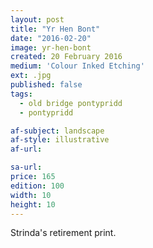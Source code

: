 ```yaml
---
layout: post
title: "Yr Hen Bont"
date: "2016-02-20"
image: yr-hen-bont
created: 20 February 2016
medium: 'Colour Inked Etching'
ext: .jpg
published: false
tags:
  - old bridge pontypridd
  - pontypridd

af-subject: landscape
af-style: illustrative
af-url:

sa-url:
price: 165
edition: 100
width: 10
height: 10
---
```


Strinda's retirement print.
